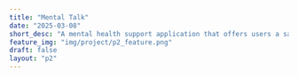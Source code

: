 ```yaml
---
title: "Mental Talk"
date: "2025-03-08"
short_desc: "A mental health support application that offers users a safe space for medical wellness and connects them with therapists through a user-friendly interface."
feature_img: "img/project/p2_feature.png"
draft: false
layout: "p2"
---
```



